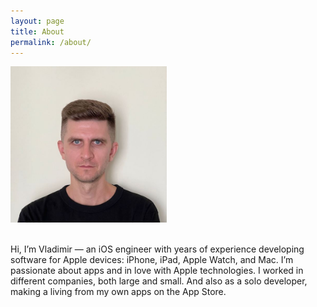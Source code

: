 ```yaml
---
layout: page
title: About
permalink: /about/
---
```


<img src="/assets/images/avatar.jpeg" alt= “Hi!” width="250" height="250">
<br/><br/>

Hi, I’m Vladimir — an iOS engineer with years of experience developing
software for Apple devices: iPhone, iPad, Apple Watch, and Mac. I’m
passionate about apps and in love with Apple technologies. I worked in
different companies, both large and small. And also as a solo developer,
making a living from my own apps on the App Store.
